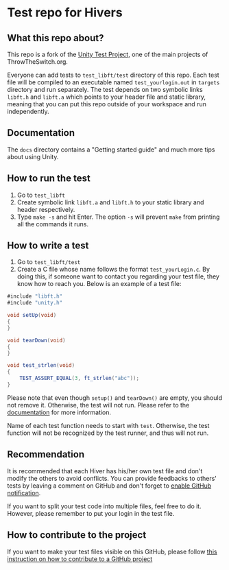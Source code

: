 # Test repo for Hivers

## What this repo about?

This repo is a fork of the [Unity Test Project](https://github.com/ThrowTheSwitch/Unity), one of the main projects of ThrowTheSwitch.org.

Everyone can add tests to `test_libft/test` directory of this repo. Each test file will be compiled to an executable named `test_yourlogin.out` in `targets` directory and run separately. The test depends on two symbolic links `libft.h` and `libft.a` which points to your header file and static library, meaning that you can put this repo outside of your workspace and run independently.

## Documentation

The `docs` directory contains a "Getting started guide" and much more tips about using Unity.

## How to run the test

1. Go to `test_libft`
2. Create symbolic link `libft.a` and `libft.h` to your static library and header respectively.
3. Type `make -s` and hit Enter. The option `-s` will prevent `make` from printing all the commands it runs.

## How to write a test

1. Go to `test_libft/test`
2. Create a C file whose name follows the format `test_yourLogin.c`. By doing this, if someone want to contact you regarding your test file, they know how to reach you. Below is an example of a test file:

```java
#include "libft.h"
#include "unity.h"

void setUp(void)
{
}

void tearDown(void)
{
}

void test_strlen(void)
{
	TEST_ASSERT_EQUAL(3, ft_strlen("abc"));
}
``` 
Please note that even though `setup()` and `tearDown()` are empty, you should not remove it. Otherwise, the test will not run. Please refer to the [documentation](https://github.com/ThrowTheSwitch/Unity/blob/master/docs/UnityGettingStartedGuide.md) for more information.

Name of each test function needs to start with `test`. Otherwise, the test function will not be recognized by the test runner, and thus will not run.

## Recommendation

It is recommended that each Hiver has his/her own test file and don't modify the others to avoid conflicts. You can provide feedbacks to others' tests by leaving a comment on GitHub and don't forget to [enable GitHub notification](https://docs.github.com/en/account-and-profile/managing-subscriptions-and-notifications-on-github/setting-up-notifications/configuring-notifications).

If you want to split your test code into multiple files, feel free to do it. However, please remember to put your login in the test file.

## How to contribute to the project

If you want to make your test files visible on this GitHub, please follow [this instruction on how to contribute to a GitHub project](https://www.dataschool.io/how-to-contribute-on-github/)

